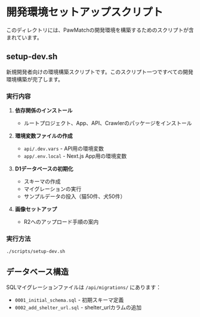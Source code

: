 # 開発環境セットアップスクリプト

このディレクトリには、PawMatchの開発環境を構築するためのスクリプトが含まれています。

## setup-dev.sh

新規開発者向けの環境構築スクリプトです。このスクリプト一つですべての開発環境構築が完了します。

### 実行内容

1. **依存関係のインストール**
   - ルートプロジェクト、App、API、Crawlerのパッケージをインストール

2. **環境変数ファイルの作成**
   - `api/.dev.vars` - API用の環境変数
   - `app/.env.local` - Next.js App用の環境変数

3. **D1データベースの初期化**
   - スキーマの作成
   - マイグレーションの実行
   - サンプルデータの投入（猫50件、犬50件）

4. **画像セットアップ**
   - R2へのアップロード手順の案内

### 実行方法

```bash
./scripts/setup-dev.sh
```

## データベース構造

SQLマイグレーションファイルは `/api/migrations/` にあります：
- `0001_initial_schema.sql` - 初期スキーマ定義
- `0002_add_shelter_url.sql` - shelter_urlカラムの追加